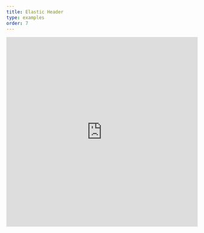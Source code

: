 ```yaml
---
title: Elastic Header
type: examples
order: 7
---
```


<iframe width="100%" height="500" src="https://jsfiddle.net/yyx990803/2eg8kbyk/embedded/result,html,js,css" allowfullscreen="allowfullscreen" frameborder="0"></iframe>
